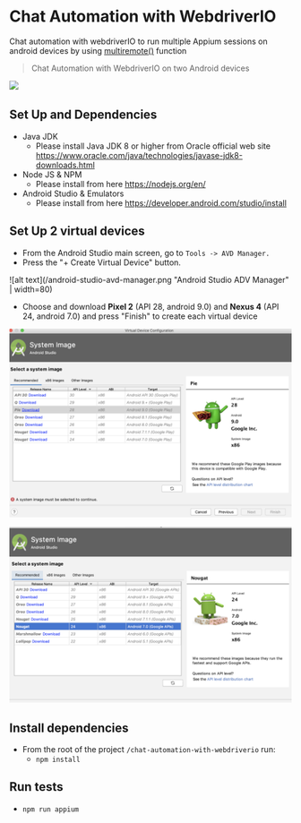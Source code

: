 # Chat Automation with WebdriverIO
Chat automation with webdriverIO to run multiple Appium sessions on android devices by using [multiremote()](https://webdriver.io/docs/multiremote.html) function

> Chat Automation with WebdriverIO on two Android devices

![](chat-automation-webdriverIO.gif)

## Set Up and Dependencies 

  - Java JDK 
    - Please install Java JDK 8 or higher from Oracle official web site https://www.oracle.com/java/technologies/javase-jdk8-downloads.html
  - Node JS & NPM
    - Please install from here https://nodejs.org/en/
  - Android Studio & Emulators
    - Please install from here https://developer.android.com/studio/install
    
 ## Set Up 2 virtual devices
 
  - From the Android Studio main screen, go to `Tools -> AVD Manager.`
  - Press the "+ Create Virtual Device" button.
  
  ![alt text](/android-studio-avd-manager.png "Android Studio ADV Manager" | width=80)
  
  - Choose and download **Pixel 2** (API 28, android 9.0) and **Nexus 4** (API 24, android 7.0) and press "Finish" to create each virtual device
  
  ![alt text](/android9.0.png "Android API 28, android 9.0")
  
  ![alt text](/android7.0.png "Android API 24, android 7.0")
  
## Install dependencies 
  - From the root of the project `/chat-automation-with-webdriverio` run:
    - `npm install`

## Run tests 
  - `npm run appium`
  
  
